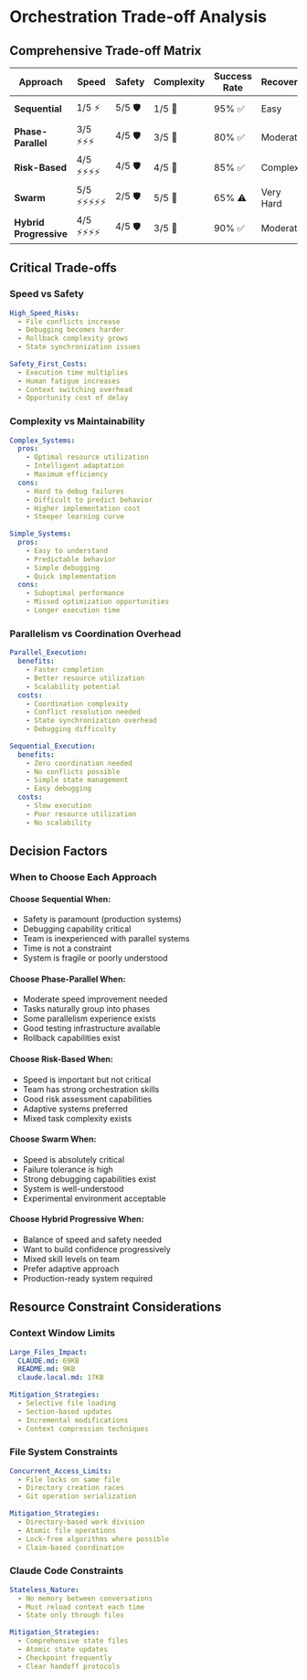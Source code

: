 # Orchestration Trade-off Analysis

## Comprehensive Trade-off Matrix

| Approach | Speed | Safety | Complexity | Success Rate | Recovery | Debugging | Cost |
|----------|-------|--------|------------|--------------|----------|-----------|------|
| **Sequential** | 1/5 ⚡ | 5/5 🛡️ | 1/5 🧩 | 95% ✅ | Easy | Easy | 25-30h |
| **Phase-Parallel** | 3/5 ⚡⚡⚡ | 4/5 🛡️ | 3/5 🧩 | 80% ✅ | Moderate | Moderate | 5-8h |
| **Risk-Based** | 4/5 ⚡⚡⚡⚡ | 4/5 🛡️ | 4/5 🧩 | 85% ✅ | Complex | Hard | 3-5h |
| **Swarm** | 5/5 ⚡⚡⚡⚡⚡ | 2/5 🛡️ | 5/5 🧩 | 65% ⚠️ | Very Hard | Nightmare | 2-3h |
| **Hybrid Progressive** | 4/5 ⚡⚡⚡⚡ | 4/5 🛡️ | 3/5 🧩 | 90% ✅ | Moderate | Moderate | 4-5h |

## Critical Trade-offs

### Speed vs Safety
```yaml
High_Speed_Risks:
  - File conflicts increase
  - Debugging becomes harder
  - Rollback complexity grows
  - State synchronization issues
  
Safety_First_Costs:
  - Execution time multiplies
  - Human fatigue increases
  - Context switching overhead
  - Opportunity cost of delay
```

### Complexity vs Maintainability
```yaml
Complex_Systems:
  pros:
    - Optimal resource utilization
    - Intelligent adaptation
    - Maximum efficiency
  cons:
    - Hard to debug failures
    - Difficult to predict behavior
    - Higher implementation cost
    - Steeper learning curve
    
Simple_Systems:
  pros:
    - Easy to understand
    - Predictable behavior
    - Simple debugging
    - Quick implementation
  cons:
    - Suboptimal performance
    - Missed optimization opportunities
    - Longer execution time
```

### Parallelism vs Coordination Overhead
```yaml
Parallel_Execution:
  benefits:
    - Faster completion
    - Better resource utilization
    - Scalability potential
  costs:
    - Coordination complexity
    - Conflict resolution needed
    - State synchronization overhead
    - Debugging difficulty
    
Sequential_Execution:
  benefits:
    - Zero coordination needed
    - No conflicts possible
    - Simple state management
    - Easy debugging
  costs:
    - Slow execution
    - Poor resource utilization
    - No scalability
```

## Decision Factors

### When to Choose Each Approach

#### Choose Sequential When:
- Safety is paramount (production systems)
- Debugging capability critical
- Team is inexperienced with parallel systems
- Time is not a constraint
- System is fragile or poorly understood

#### Choose Phase-Parallel When:
- Moderate speed improvement needed
- Tasks naturally group into phases
- Some parallelism experience exists
- Good testing infrastructure available
- Rollback capabilities exist

#### Choose Risk-Based When:
- Speed is important but not critical
- Team has strong orchestration skills
- Good risk assessment capabilities
- Adaptive systems preferred
- Mixed task complexity exists

#### Choose Swarm When:
- Speed is absolutely critical
- Failure tolerance is high
- Strong debugging capabilities exist
- System is well-understood
- Experimental environment acceptable

#### Choose Hybrid Progressive When:
- Balance of speed and safety needed
- Want to build confidence progressively
- Mixed skill levels on team
- Prefer adaptive approach
- Production-ready system required

## Resource Constraint Considerations

### Context Window Limits
```yaml
Large_Files_Impact:
  CLAUDE.md: 69KB
  README.md: 9KB
  claude.local.md: 17KB
  
Mitigation_Strategies:
  - Selective file loading
  - Section-based updates
  - Incremental modifications
  - Context compression techniques
```

### File System Constraints
```yaml
Concurrent_Access_Limits:
  - File locks on same file
  - Directory creation races
  - Git operation serialization
  
Mitigation_Strategies:
  - Directory-based work division
  - Atomic file operations
  - Lock-free algorithms where possible
  - Claim-based coordination
```

### Claude Code Constraints
```yaml
Stateless_Nature:
  - No memory between conversations
  - Must reload context each time
  - State only through files
  
Mitigation_Strategies:
  - Comprehensive state files
  - Atomic state updates
  - Checkpoint frequently
  - Clear handoff protocols
```